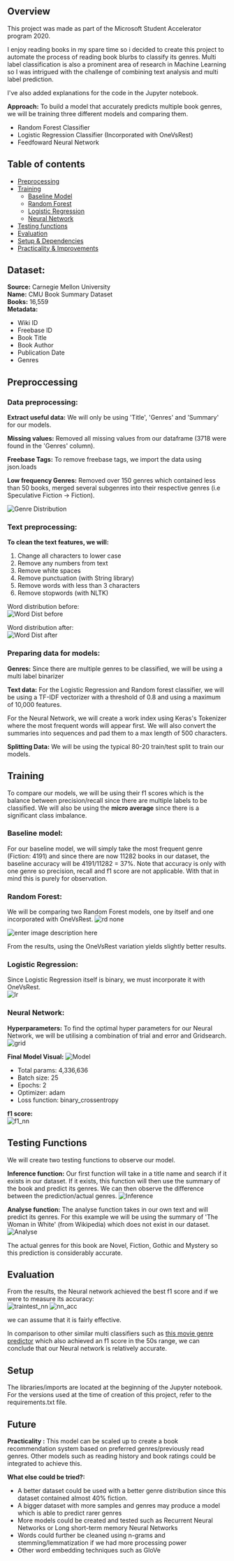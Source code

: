 

## Overview
This project was made as part of the Microsoft Student Accelerator program 2020.

I enjoy reading books in my spare time so i decided to create this project to automate the process of reading book blurbs to classify its genres. Multi label classification is also a prominent area of research in Machine Learning so I was intrigued with the challenge of combining text analysis and multi label prediction. 

I've also added explanations for the code in the Jupyter notebook.

**Approach:** 
To build a model that accurately predicts multiple book genres, we will be training three different models and comparing them. 
 - Random Forest Classifier
 - Logistic Regression Classifier (Incorporated with OneVsRest)
 - Feedfoward Neural Network

## Table of contents
* [Preprocessing](#preproccessing)
* [Training](#training)
   * [Baseline Model](#baseline-model)
  * [Random Forest](#random-forest)
  * [Logistic Regression](#logistic-regression)
  * [Neural Network](#neural-network)
* [Testing functions](#testing-functions)
* [Evaluation](#evaluation)
* [Setup & Dependencies](#setup)
*  [Practicality & Improvements](#future)

## Dataset:
**Source:** Carnegie Mellon University<br/>
**Name:** CMU Book Summary Dataset<br/>
**Books:** 16,559<br/>
**Metadata:**

 - Wiki ID
 - Freebase ID
 - Book Title
 - Book Author
 - Publication Date
 - Genres

## Preproccessing
### Data preprocessing:
**Extract useful data:** We will only be using 'Title', 'Genres' and 'Summary' for our models.<br/>

**Missing values:** Removed all missing values from our dataframe (3718 were found in the 'Genres' column).<br/>

**Freebase Tags:** To remove freebase tags, we import the data using json.loads<br/>

**Low frequency Genres:** Removed over 150 genres which contained less than 50 books, merged several subgenres into their respective genres (i.e Speculative Fiction -> Fiction).

![Genre Distribution](https://github.com/steven-lm/Genre-Classifier/blob/master/images/genredist.png)

### Text preprocessing:
**To clean the text features, we will:**

 1. Change all characters to lower case
 2. Remove any numbers from text
 3. Remove white spaces
 4. Remove punctuation (with String library)
 5. Remove words with less than 3 characters
 6. Remove stopwords (with NLTK)

Word distribution before:</br>
![Word Dist before](https://github.com/steven-lm/Genre-Classifier/blob/master/images/worddistbefore.png)

Word distribution after:</br>
![Word Dist after](https://github.com/steven-lm/Genre-Classifier/blob/master/images/worddistafter.png)


### Preparing data for models:
**Genres:** Since there are multiple genres to be classified, we will be using a multi label binarizer 

**Text data:** For the Logistic Regression and Random forest classifier, we will be using a TF-IDF vectorizer with a threshold of 0.8 and using a maximum of 10,000 features. 

For the Neural Network, we will create a work index using Keras's Tokenizer where the most frequent words will appear first. We will also convert the summaries into sequences and pad them to a max length of 500 characters. 

**Splitting Data:** We will be using the typical 80-20 train/test split to train our models.

## Training
To compare our models, we will be using their f1 scores which is the balance between precision/recall since there are multiple labels to be classified. We will also be using the **micro average** since there is a significant class imbalance. 
### Baseline model:
For our baseline model, we will simply take the most frequent genre (Fiction: 4191) and since there are now 11282 books in our dataset, the baseline accuracy will be 4191/11282 = 37%. Note that accuracy is only with one genre so precision, recall and f1 score are not applicable. With that in mind this is purely for observation.
### Random Forest:
We will be comparing two Random Forest models, one by itself and one incorporated with OneVsRest.
![rd none](https://github.com/steven-lm/Genre-Classifier/blob/master/images/rdnone.png)

![enter image description here](https://github.com/steven-lm/Genre-Classifier/blob/master/images/rdone.png)

From the results, using the OneVsRest variation yields slightly better results.
### Logistic Regression:
Since Logistic Regression itself is binary, we must incorporate it with OneVsRest.</br>
![lr](https://github.com/steven-lm/Genre-Classifier/blob/master/images/f1_lr.png)

### Neural Network:
**Hyperparameters:** To find the optimal hyper parameters for our Neural Network, we will be utilising a combination of trial and error and Gridsearch.</br>
![grid](https://github.com/steven-lm/Genre-Classifier/blob/master/images/grid.png)

**Final Model Visual:**
![Model](https://github.com/steven-lm/Genre-Classifier/blob/master/images/NN.jpg)

 - Total params: 4,336,636
 - Batch size: 25
 - Epochs: 2
 - Optimizer: adam
 - Loss function: binary_crossentropy

**f1 score:**</br>
![f1_nn](https://github.com/steven-lm/Genre-Classifier/blob/master/images/f1_nn.png)

## Testing Functions
We will create two testing functions to observe our model.

**Inference function:** Our first function will take in a title name and search if it exists in our dataset. If it exists, this function will then use the summary of the book and predict its genres. We can then observe the difference between the prediction/actual genres. 
![Inference](https://github.com/steven-lm/Genre-Classifier/blob/master/images/inference_demo.png)

**Analyse function:** The analyse function takes in our own text and will predict its genres. For this example we will be using the summary of 'The Woman in White' (from Wikipedia) which does not exist in our dataset. 
![Analyse](https://github.com/steven-lm/Genre-Classifier/blob/master/images/analyse_demo.png)

The actual genres for this book are Novel, Fiction, Gothic and Mystery so this prediction is considerably accurate. 
	
## Evaluation
From the results, the Neural network achieved the best f1 score and if we were to measure its accuracy: </br>
![traintest_nn](https://github.com/steven-lm/Genre-Classifier/blob/master/images/NNTT.png)
![nn_acc](https://github.com/steven-lm/Genre-Classifier/blob/master/images/nn_accuracy.png)

we can assume that it is fairly effective.

In comparison to other similar multi classifiers such as [this movie genre predictor](https://github.com/igblackadder/movie_prediction/blob/master/genre%20prediction%20model.ipynb) which also achieved an f1 score in the 50s range, we can conclude that our Neural network is relatively accurate. 

## Setup 
The libraries/imports are located at the beginning of the Jupyter notebook. For the versions used at the time of creation of this project, refer to the requirements.txt file. 

## Future
**Practicality :** This model can be scaled up to create a book recommendation system based on preferred genres/previously read genres. Other models such as reading history and book ratings could be integrated to achieve this.

**What else could be tried?:** 

 - A better dataset could be used with a better genre distribution since this dataset contained almost 40% fiction.
 - A bigger dataset with more samples and genres may produce a model which is able to predict rarer genres
 - More models could be created and tested such as Recurrent Neural Networks or Long short-term memory Neural Networks
 - Words could further be cleaned using n-grams and stemming/lemmatization if we had more processing power
 - Other word embedding techniques such as GloVe
